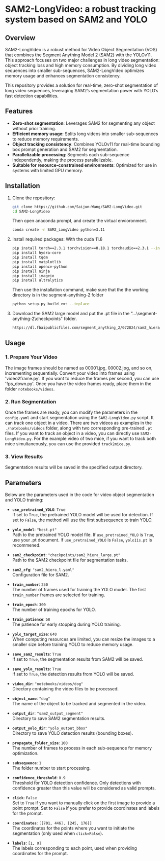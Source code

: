 # SAM2-LongVideo: a robust tracking system based on SAM2 and YOLO

## Overview

SAM2-LongVideo is a robust method for Video Object Segmentation (VOS) that combines the Segment Anything Model 2 (SAM2) with the YOLOv11. This approach focuses on two major challenges in long video segmentation: object tracking loss and high memory consumption. By dividing long video sequences into smaller sub-sequences, SAM2-LongVideo optimizes memory usage and enhances segmentation consistency.

This repository provides a solution for real-time, zero-shot segmentation of long video sequences, leveraging SAM2’s segmentation power with YOLO’s fast detection capabilities.

## Features

- **Zero-shot segmentation**: Leverages SAM2 for segmenting any object without prior training.
- **Efficient memory usage**: Splits long videos into smaller sub-sequences to reduce memory requirements.
- **Object tracking consistency**: Combines YOLOv11 for real-time bounding box prompt generation and SAM2 for segmentation.
- **Parallelizable processing**: Segments each sub-sequence independently, making the process parallelizable.
- **Suitable for resource-constrained environments**: Optimized for use in systems with limited GPU memory.

## Installation

1. Clone the repository:
   ```bash
   git clone https://github.com/Saijun-Wang/SAM2-LongVideo.git
   cd SAM2-LongVideo
   ```
   Then open anaconda prompt, and create the virtual envioronment.
   ```bash
   conda create -n SAM2_LongVideo python=3.11
   ```

2. Install required packages:
   With the cuda 11.8
   ```bash
   pip install torch==2.3.1 torchvision==0.18.1 torchaudio==2.3.1 --index-url https://download.pytorch.org/whl/cu118
   pip install hydra-core
   pip install tqdm
   pip install matplotlib
   pip install opencv-python
   pip install ninja
   pip install imageio
   pip install ultralytics
   ```
   Then use the installation command, make sure that the the working directory is in the segment-anything-2 folder
   ```bash
   python setup.py build_ext --inplace
   ```

3. Download the SAM2 large model and put the .pt file in the "...\segment-anything-2\checkpoints" folder.
   ```bash
   https://dl.fbaipublicfiles.com/segment_anything_2/072824/sam2_hiera_large.pt
   ```
   
## Usage

### 1. Prepare Your Video

The image frames should be named as 00001.jpg, 00002.jpg, and so on, incrementing sequentially.
Convert your video into frames using 'video2frame.py'. If you want to reduce the frames per second, you can use 'fps_down.py'. Once you have the video frames ready, place them in the folder `notebooks/videos`.

### 2. Run Segmentation

Once the frames are ready, you can modify the parameters in the `config.yaml` and start segmentation using the `SAM2-LongVideo.py` script. It can track one object in a video.
There are two videos as examples in the `./notebooks/videos` folder, along with two corresponding pre-trained `.pt` files.
If you want to track an object in a video, you can directly use `SAM2-LongVideo.py`. For the example video of two mice, if you want to track both mice simultaneously, you can use the provided `track2mice.py`.

### 3. View Results

Segmentation results will be saved in the specified output directory.


## Parameters

Below are the parameters used in the code for video object segmentation and YOLO training:

- **`use_pretrained_YOLO`**: `True`  
  If set to `True`, the pretrained YOLO model will be used for detection.
  If set to `False`, the method will use the first subsequence to train YOLO.

- **`yolo_model`**: `"best.pt"`  
  Path to the pretrained YOLO model file.
  If `use_pretrained_YOLO` is `True`, use your .pt document.
  If `use_pretrained_YOLO` is `False`, `yolo11s.pt` is recommened.

- **`sam2_checkpoint`**: `"checkpoints/sam2_hiera_large.pt"`  
  Path to the SAM2 checkpoint file for segmentation tasks.

- **`sam2_cfg`**: `"sam2_hiera_l.yaml"`  
  Configuration file for SAM2.

- **`train_number`**: `250`  
  The number of frames used for training the YOLO model. The first `train_number` frames are selected for training.

- **`train_epoch`**: `300`  
  The number of training epochs for YOLO.

- **`train_patience`**: `50`  
  The patience for early stopping during YOLO training.

- **`yolo_target_size`**: `640`  
  When computing resources are limited, you can resize the images to a smaller size before training YOLO to reduce memory usage.

- **`save_sam2_results`**: `True`  
  If set to `True`, the segmentation results from SAM2 will be saved.

- **`save_yolo_results`**: `True`  
  If set to `True`, the detection results from YOLO will be saved.

- **`video_dir`**: `"notebooks/videos/dog"`  
  Directory containing the video files to be processed.

- **`object_name`**: `"dog"`  
  The name of the object to be tracked and segmented in the video.

- **`output_dir`**: `"sam2_output_segment"`  
  Directory to save SAM2 segmentation results.

- **`output_yolo_dir`**: `"yolo_output_bbox"`  
  Directory to save YOLO detection results (bounding boxes).

- **`propagate_folder_size`**: `100`  
  The number of frames to process in each sub-sequence for memory optimization.

- **`subsequence`**: `1`  
  The folder number to start processing.

- **`confidence_threshold`**: `0.9`  
  Threshold for YOLO detection confidence. Only detections with confidence greater than this value will be considered as valid prompts.

- **`click`**: `False`  
  Set to `True` if you want to manually click on the first image to provide a point prompt.
  Set to `False` if you prefer to provide coordinates and labels for the prompt.

- **`coordinates`**: `[[701, 446], [245, 176]]`  
  The coordinates for the points where you want to initiate the segmentation (only used when `click=False`).

- **`labels`**: `[1, 0]`  
  The labels corresponding to each point, used when providing coordinates for the prompt.
